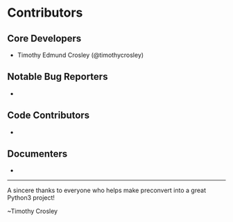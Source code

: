 Contributors
===================

## Core Developers
- Timothy Edmund Crosley (@timothycrosley)

## Notable Bug Reporters
-

## Code Contributors
-

## Documenters
-

--------------------------------------------

A sincere thanks to everyone who helps make preconvert into a great Python3 project!

~Timothy Crosley
